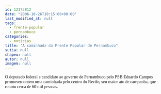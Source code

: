 ```yaml
---
id: 12373812
date: "2006-10-26T10:15:00+00:00"
last_modified_at: null
tags:
  - frente-popular
  - pernambuco
categories:
  - noticias
title: "A caminhada da Frente Popular de Pernambuco"
sutia: null
chapeu: null
autor: null
imagem: null
---
```

<p><FONT face=Verdana>O deputado federal e candidato ao governo de Pernambuco pelo PSB Eduardo Campos promoveu ontem uma caminhada pelo centro do Recife, seu maior ato de campanha, que reuniu cerca de 60 mil pessoas.</FONT> </p>
